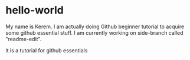 # hello-world
My name is Kerem. I am actually doing Github beginner tutorial to acquire some github essential stuff.
I am currently working on side-branch called "readme-edit".

it is a tutorial for github essentials
